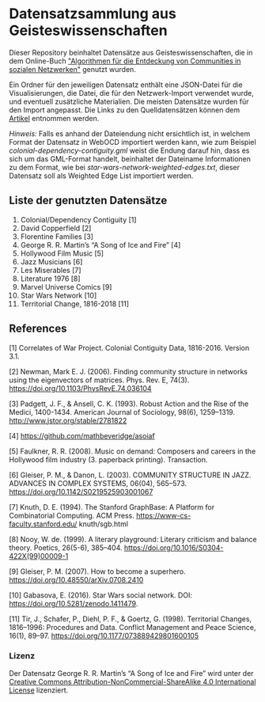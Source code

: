# Datensatzsammlung aus Geisteswissenschaften

Dieser Repository beinhaltet Datensätze aus Geisteswissenschaften, die in dem Online-Buch ["Algorithmen für die Entdeckung von Communities in sozialen Netzwerken"](http://ocd.git.dbis.rwth-aachen.de/Online-Buch) genutzt wurden.

Ein Ordner für den jeweiligen Datensatz enthält eine JSON-Datei für die Visualisierungen, die Datei, die für den Netzwerk-Import verwendet wurde, und eventuell zusätzliche Materialien. Die meisten Datensätze wurden für den Import angepasst. Die Links zu den Quelldatensätzen können dem [Artikel](https://ocd.git.dbis.rwth-aachen.de/Online-Buch/DSS/Datensatzsammlung_aus_Geisteswissenschaften) entnommen werden.

*Hinweis:* Falls es anhand der Dateiendung nicht ersichtlich ist, in welchem Format der Datensatz in WebOCD importiert werden kann, wie zum Beispiel *colonial-dependency-contiguity.gml* weist die Endung darauf hin, dass es sich um das GML-Format handelt, beinhaltet der Dateiname Informationen zu dem Format, wie bei *star-wars-network-weighted-edges.txt*, dieser Datensatz soll als Weighted Edge List importiert werden.

## Liste der genutzten Datensätze

1. Colonial/Dependency Contiguity [1]
2. David Copperfield [2]
3. Florentine Families [3]
4. George R. R. Martin’s “A Song of Ice and Fire” [4]
5. Hollywood Film Music [5]
6. Jazz Musicians [6]
7. Les Miserables [7]
8. Literature 1976 [8]
9. Marvel Universe Comics [9]
10. Star Wars Network [10]
11. Territorial Change, 1816-2018 [11]


## References
<a id="1">[1]</a> 
Correlates of War Project. Colonial Contiguity Data, 1816-2016. Version 3.1. 

<a id="2">[2]</a>
Newman, Mark E. J. (2006). Finding community structure in networks using the eigenvectors of matrices. Phys. Rev. E, 74(3). https://doi.org/10.1103/PhysRevE.74.036104

<a id="3">[3]</a>
Padgett, J. F., & Ansell, C. K. (1993). Robust Action and the Rise of the Medici, 1400-1434. American Journal of Sociology, 98(6), 1259–1319. http://www.jstor.org/stable/2781822


<a id="4">[4]</a>
https://github.com/mathbeveridge/asoiaf

<a id="5">[5]</a>
Faulkner, R. R. (2008). Music on demand: Composers and careers in the Hollywood film industry (3. paperback printing). Transaction.

<a id="6">[6]</a>
Gleiser, P. M., & Danon, L. (2003). COMMUNITY STRUCTURE IN JAZZ. ADVANCES IN COMPLEX SYSTEMS, 06(04), 565–573. https://doi.org/10.1142/S0219525903001067

<a id="7">[7]</a>
Knuth, D. E. (1994). The Stanford GraphBase: A Platform for Combinatorial Computing. ACM Press. https://www-cs-faculty.stanford.edu/ knuth/sgb.html

<a id="8">[8]</a>
Nooy, W. de. (1999). A literary playground: Literary criticism and balance theory. Poetics, 26(5-6), 385–404. https://doi.org/10.1016/S0304-422X(99)00009-1

<a id="9">[9]</a>
Gleiser, P. M. (2007). How to become a superhero. https://doi.org/10.48550/arXiv.0708.2410

<a id="10">[10]</a>
Gabasova, E. (2016). Star Wars social network. DOI: https://doi.org/10.5281/zenodo.1411479.

<a id="11">[11]</a>
Tir, J., Schafer, P., Diehl, P. F., & Goertz, G. (1998). Territorial Changes, 1816–1996: Procedures and Data. Conflict Management and Peace Science, 16(1), 89–97. https://doi.org/10.1177/073889429801600105 

### Lizenz
Der Datensatz George R. R. Martin’s “A Song of Ice and Fire” wird unter der [Creative Commons Attribution-NonCommercial-ShareAlike 4.0 International License](https://creativecommons.org/licenses/by-nc-sa/4.0/) lizenziert.
